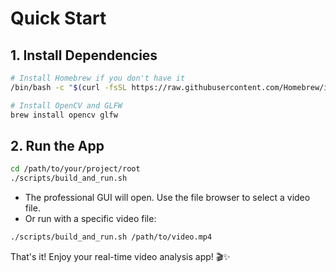 # Quick Start

## 1. Install Dependencies

```bash
# Install Homebrew if you don't have it
/bin/bash -c "$(curl -fsSL https://raw.githubusercontent.com/Homebrew/install/HEAD/install.sh)"

# Install OpenCV and GLFW
brew install opencv glfw
```

## 2. Run the App

```bash
cd /path/to/your/project/root
./scripts/build_and_run.sh
```

- The professional GUI will open. Use the file browser to select a video file.
- Or run with a specific video file:

```bash
./scripts/build_and_run.sh /path/to/video.mp4
```

That's it! Enjoy your real-time video analysis app! 🎬✨ 